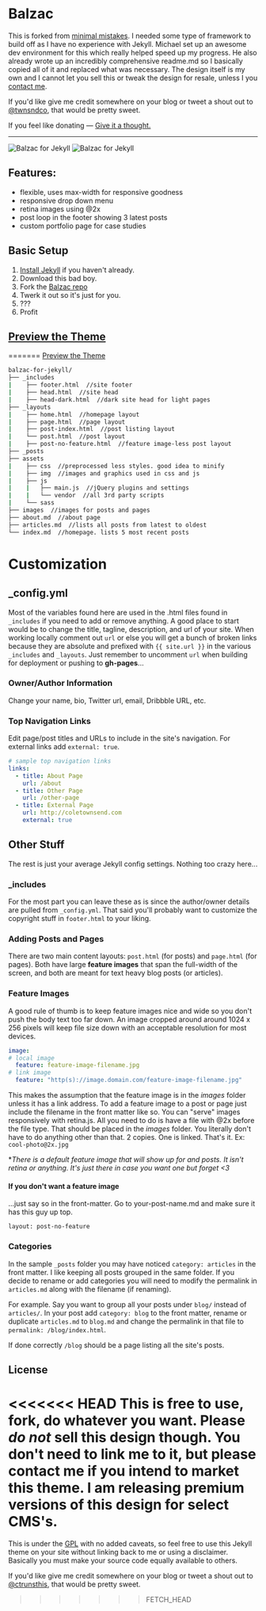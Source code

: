 # Balzac

This is forked from [minimal mistakes](http://mademistakes.com). I needed some type of framework to build off as I have no experience with Jekyll. Michael set up an awesome dev environment for this which really helped speed up my progress. He also already wrote up an incredibly comprehensive readme.md so I basically copied all of it and replaced what was necessary. The design itself is my own and I cannot let you sell this or tweak the design for resale, unless I you [contact me](mailto:cole@coletownsend.com).


If you'd like give me credit somewhere on your blog or tweet a shout out to
[@twnsndco](https://twitter.com/twnsndco), that would be pretty sweet. 

If you feel like donating — [Give it a thought.](http://gtat.me/balzac/donate)

---


![Balzac for Jekyll](http://cl.ly/Qdzo/Screen%20Shot%202013-08-05%20at%205.35.11%20PM.jpg)
![Balzac for Jekyll](http://cl.ly/Qdyh/Screen%20Shot%202013-08-05%20at%205.30.01%20PM.jpg)

## Features:
- flexible, uses max-width for responsive goodness
- responsive drop down menu
- retina images using @2x
- post loop in the footer showing 3 latest posts
- custom portfolio page for case studies

## Basic Setup

1. [Install Jekyll](http://jekyllrb.com) if you haven't already.
2. Download this bad boy.
3.  Fork the [Balzac repo](http://github.com/coletownsend/balzac-for-jekyll/)
4. Twerk it out so it's just for you.
5.  ???
6.  Profit

## [Preview the Theme](http://jekyll.gtat.me)
=======
 [Preview the Theme](http://jekyll.gtat.me)
 
``` bash
balzac-for-jekyll/
├── _includes
|    ├── footer.html  //site footer
|    ├── head.html  //site head
|    ├── head-dark.html  //dark site head for light pages
├── _layouts
|    ├── home.html  //homepage layout
|    ├── page.html  //page layout
|    ├── post-index.html  //post listing layout
|    └── post.html  //post layout
|    ├── post-no-feature.html  //feature image-less post layout
├── _posts
├── assets
|    ├── css  //preprocessed less styles. good idea to minify
|    ├── img  //images and graphics used in css and js
|    ├── js
|    |   ├── main.js  //jQuery plugins and settings
|    |   └── vendor  //all 3rd party scripts
|    └── sass 
├── images  //images for posts and pages
├── about.md  //about page
├── articles.md  //lists all posts from latest to oldest
└── index.md  //homepage. lists 5 most recent posts
```

# Customization

## _config.yml

Most of the variables found here are used in the .html files found in `_includes` if you need to add or remove anything. A good place to start would be to change the title, tagline, description, and url of your site. When working locally comment out `url` or else you will get a bunch of broken links because they are absolute and prefixed with `{{ site.url }}` in the various `_includes` and `_layouts`. Just remember to uncomment `url` when building for deployment or pushing to **gh-pages**...

### Owner/Author Information

Change your name, bio, Twitter url, email, Dribbble URL, etc.


### Top Navigation Links

Edit page/post titles and URLs to include in the site's navigation. For external links add `external: true`.

``` yaml
# sample top navigation links
links:
  - title: About Page
    url: /about
  - title: Other Page
    url: /other-page
  - title: External Page
    url: http://coletownsend.com
    external: true
```

## Other Stuff

The rest is just your average Jekyll config settings. Nothing too crazy here...

### _includes

For the most part you can leave these as is since the author/owner details are pulled from `_config.yml`. That said you'll probably want to customize the copyright stuff in `footer.html` to your liking.

### Adding Posts and Pages

There are two main content layouts: `post.html` (for posts) and `page.html` (for pages). Both have large **feature images** that span the full-width of the screen, and both are meant for text heavy blog posts (or articles). 

### Feature Images

A good rule of thumb is to keep feature images nice and wide so you don't push the body text too far down. An image cropped around around 1024 x 256 pixels will keep file size down with an acceptable resolution for most devices. 

``` yaml
image:
# local image 
  feature: feature-image-filename.jpg
# link image
  feature: "http(s)://image.domain.com/feature-image-filename.jpg"
```

This makes the assumption that the feature image is in the *images* folder unless it has a link address. To add a feature image to a post or page just include the filename in the front matter like so.
You can "serve" images responsively with retina.js. All you need to do is have a file with @2x before the file type. That should be placed in the *images* folder. You literally don't have to do anything other than that. 2 copies. One is linked. That's it.
Ex:
`cool-photo@2x.jpg` 

**There is a default feature image that will show up for and posts. It isn't retina or anything. It's just there in case you want one but forget <3*

#### If you don't want a feature image
…just say so in the front-matter. Go to your-post-name.md and make sure it has this guy up top.
```
layout: post-no-feature
```

### Categories

In the sample `_posts` folder you may have noticed `category: articles` in the front matter. I like keeping all posts grouped in the same folder. If you decide to rename or add categories you will need to modify the permalink in `articles.md` along with the filename (if renaming).

For example. Say you want to group all your posts under `blog/` instead of `articles/`. In your post add `category: blog` to the front matter, rename or duplicate `articles.md` to `blog.md` and change the permalink in that file to `permalink: /blog/index.html`.

If done correctly `/blog` should be a page listing all the site's posts.


## License

<<<<<<< HEAD
This is free to use, fork, do whatever you want. Please *do not* sell this design though. You don't need to link me to it, but please contact me if you intend to market this theme. I am releasing premium versions of this design for select CMS's. 
=======
This is under the [GPL](http://choosealicense.com/licenses/gpl-v2/) with no added caveats, so feel free to use this Jekyll theme on your site without linking back to me or using a disclaimer. Basically you must make your source code equally available to others.

If you'd like give me credit somewhere on your blog or tweet a shout out to
[@ctrunsthis](https://twitter.com/ctrunsthis), that would be pretty sweet.
>>>>>>> FETCH_HEAD
